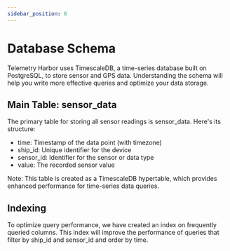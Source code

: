 ```yaml
---
sidebar_position: 6
---
```


# Database Schema

Telemetry Harbor uses TimescaleDB, a time-series database built on PostgreSQL, to store sensor and GPS data. Understanding the schema will help you write more effective queries and optimize your data storage.

## Main Table: sensor_data

The primary table for storing all sensor readings is sensor_data. Here's its structure:

- time: Timestamp of the data point (with timezone)
- ship_id: Unique identifier for the device
- sensor_id: Identifier for the sensor or data type
- value: The recorded sensor value

Note: This table is created as a TimescaleDB hypertable, which provides enhanced performance for time-series data queries.

## Indexing

To optimize query performance, we have created an index on frequently queried columns. This index will improve the performance of queries that filter by ship_id and sensor_id and order by time.